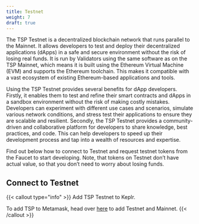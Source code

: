 ```yaml
---
title: Testnet
weight: 7
draft: true
---
```


The TSP Testnet is a decentralized blockchain network
that runs parallel to the Mainnet.
It allows developers to test and deploy their decentralized applications (dApps)
in a safe and secure environment without the risk of losing real funds.
It is run by Validators using the same software as on the TSP Mainnet,
which means it is built using the Ethereum Virtual Machine (EVM)
and supports the Ethereum toolchain.
This makes it compatible with a vast ecosystem
of existing Ethereum-based applications and tools.

Using the TSP Testnet provides several benefits for dApp developers.
Firstly, it enables them to test and refine their smart contracts
and dApps in a sandbox environment without the risk of making costly mistakes.
Developers can experiment with different use cases and scenarios,
simulate various network conditions,
and stress test their applications to ensure they are scalable and resilient.
Secondly, the TSP Testnet provides a community-driven
and collaborative platform for developers to share knowledge, best practices, and code.
This can help developers to speed up their development process
and tap into a wealth of resources and expertise.

Find out below how to connect to Testnet
and request testnet tokens from the Faucet to start developing.
Note, that tokens on Testnet don’t have actual value,
so that you don’t need to worry about losing funds.

## Connect to Testnet

{{< callout type="info" >}}
Add TSP Testnet to Keplr.

To add TSP to Metamask, head over [here](https://chainlist.org/?testnets=true&search=tsp) to add Testnet and Mainnet.
{{< /callout >}}